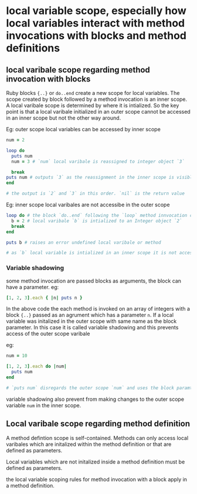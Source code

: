 # local variable scope, especially how local variables interact with method invocations with blocks and method definitions

 ## local varibale scope regarding method invocation with blocks

Ruby blocks `{..}` or `do..end` create a new scope for local variables. The scope created by block followed by a method invocation
is an inner scope. A local varibale scope is determined by where it is intialized. So the key point is that a local varibale initialized in an outer scope cannot be accessed in an inner scope but not the other way around.

Eg: outer scope local variables can be accessed by inner scope
```ruby
num = 2

loop do 
  puts num 
  num = 3 # `num` local varibale is reassigned to integer object `3`

  break
puts num # outputs `3` as the reassignment in the inner scope is visible in the outer scope.
end

# the output is `2` and `3` in this order. `nil` is the return value
```

Eg: inner scope local varibales are not accessibe in the outer scope
```ruby
loop do # the block `do..end` following the `loop` method innvocation creates an inner loop
  b = 2 # local varibale `b` is intialized to an Integer object `2`
  break
end

puts b # raises an error undefined local varibale or method

# as `b` local variable is intialized in an inner scope it is not accessible in the outer scope.
```
### Variable shadowing

some method invocation are passed blocks as arguments, the block can have
a parameter. 
eg:
```ruby
[1, 2, 3].each { |n| puts n }
```
In the above code the each method is invoked on an array of integers with a block `{..}` passed as an agrument which has a parameter `n`. If a local variable was initalized in the outer scope with same name as the block parameter. In this case it is called variable shadowing and this prevents access of the outer scope varibale

eg:
```ruby
num = 10

[1, 2, 3].each do |num|
  puts num
end

# `puts num` disregards the outer scope `num` and uses the block paramter which represents the elements of the Integer array
```
variable shadowing also prevent from making changes to the outer scope variable `num` in the inner scope.

## Local varibale scope regarding method definition

A method defintion scope is self-contained. Methods can only access local varibales which are initalized within the method definition or that are defined as parameters.

Local variables which are not initalized inside a method definition must be defined as parameters.

the local variable scoping rules for method invocation with a block apply in a method definition.